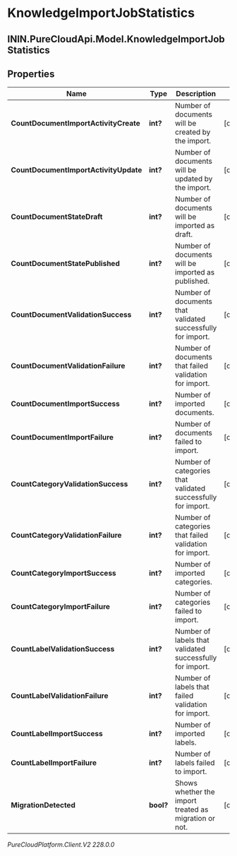 # KnowledgeImportJobStatistics

## ININ.PureCloudApi.Model.KnowledgeImportJobStatistics

## Properties

|Name | Type | Description | Notes|
|------------ | ------------- | ------------- | -------------|
| **CountDocumentImportActivityCreate** | **int?** | Number of documents will be created by the import. | [optional] |
| **CountDocumentImportActivityUpdate** | **int?** | Number of documents will be updated by the import. | [optional] |
| **CountDocumentStateDraft** | **int?** | Number of documents will be imported as draft. | [optional] |
| **CountDocumentStatePublished** | **int?** | Number of documents will be imported as published. | [optional] |
| **CountDocumentValidationSuccess** | **int?** | Number of documents that validated successfully for import. | [optional] |
| **CountDocumentValidationFailure** | **int?** | Number of documents that failed validation for import. | [optional] |
| **CountDocumentImportSuccess** | **int?** | Number of imported documents. | [optional] |
| **CountDocumentImportFailure** | **int?** | Number of documents failed to import. | [optional] |
| **CountCategoryValidationSuccess** | **int?** | Number of categories that validated successfully for import. | [optional] |
| **CountCategoryValidationFailure** | **int?** | Number of categories that failed validation for import. | [optional] |
| **CountCategoryImportSuccess** | **int?** | Number of imported categories. | [optional] |
| **CountCategoryImportFailure** | **int?** | Number of categories failed to import. | [optional] |
| **CountLabelValidationSuccess** | **int?** | Number of labels that validated successfully for import. | [optional] |
| **CountLabelValidationFailure** | **int?** | Number of labels that failed validation for import. | [optional] |
| **CountLabelImportSuccess** | **int?** | Number of imported labels. | [optional] |
| **CountLabelImportFailure** | **int?** | Number of labels failed to import. | [optional] |
| **MigrationDetected** | **bool?** | Shows whether the import treated as migration or not. | [optional] |



_PureCloudPlatform.Client.V2 228.0.0_
